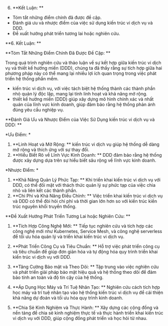 

6. **Kết Luận: **
- Tóm tắt những điểm chính đã được đề cập.
- Đánh giá ưu và nhược điểm của việc sử dụng kiến trúc vi dịch vụ và DDD.
- Đề xuất hướng phát triển tương lai hoặc nghiên cứu.







**6. Kết Luận: **

**Tóm Tắt Những Điểm Chính Đã Được Đề Cập: **

Trong quá trình nghiên cứu và thảo luận về sự kết hợp giữa kiến trúc vi dịch vụ và thiết kế hướng miền (DDD), chúng ta đã thấy rằng sự tích hợp giữa hai phương pháp này có thể mang lại nhiều lợi ích quan trọng trong việc phát triển hệ thống phần mềm.

- kiến trúc vi dịch vụ, với việc tách biệt hệ thống thành các thành phần nhỏ quản lý độc lập, mang lại tính linh hoạt và khả năng mở rộng.
- thiết kế hướng miền (DDD) giúp xây dựng mô hình chính xác và nhất quán của lĩnh vực kinh doanh, giúp đảm bảo rằng hệ thống phản ánh đúng yêu cầu nghiệp vụ.

**Đánh Giá Ưu và Nhược Điểm của Việc Sử Dụng kiến trúc vi dịch vụ và DDD: **

*Ưu Điểm: *

1. **Linh Hoạt và Mở Rộng: ** kiến trúc vi dịch vụ giúp hệ thống dễ dàng mở rộng và thích ứng với sự thay đổi.
2. **Hiểu Biết Rõ về Lĩnh Vực Kinh Doanh: ** DDD đảm bảo rằng hệ thống được xây dựng dựa trên sự hiểu biết sâu rộng về lĩnh vực kinh doanh.

*Nhược Điểm: *

1. **Khả Năng Quản Lý Phức Tạp: ** Khi triển khai kiến trúc vi dịch vụ với DDD, có thể đối mặt với thách thức quản lý sự phức tạp của việc chia nhỏ và liên kết các thành phần.
2. **Chi Phí và Khả Năng Điều Chỉnh: ** Việc triển khai kiến trúc vi dịch vụ và DDD có thể đòi hỏi chi phí và thời gian lớn hơn so với kiến trúc kiến trúc nguyên khối truyền thống.

**Đề Xuất Hướng Phát Triển Tương Lai hoặc Nghiên Cứu: **

1. **Tích Hợp Công Nghệ Mới: ** Tiếp tục nghiên cứu và tích hợp các công nghệ mới như Kubernetes, Service Mesh, và công nghệ serverless để tối ưu hóa quản lý và triển khai kiến trúc vi dịch vụ.

2. **Phát Triển Công Cụ và Tiêu Chuẩn: ** Hỗ trợ việc phát triển công cụ và tiêu chuẩn để giúp đơn giản hóa và tự động hóa quy trình triển khai kiến trúc vi dịch vụ với DDD.

3. **Tăng Cường Bảo mật và Theo Dõi: ** Tập trung vào việc nghiên cứu và phát triển giải pháp bảo mật hiệu quả và hệ thống theo dõi để đảm bảo tính an toàn và độ tin cậy của hệ thống.

4. **Áp Dụng Học Máy và Trí Tuệ Nhân Tạo: ** Nghiên cứu cách tích hợp học máy và trí tuệ nhân tạo vào hệ thống kiến trúc vi dịch vụ để cải thiện khả năng dự đoán và tối ưu hóa quy trình kinh doanh.

5. **Chia Sẻ Kinh Nghiệm và Thực Hành: ** Xây dựng các cộng đồng và nền tảng để chia sẻ kinh nghiệm thực tế và thực hành triển khai kiến trúc vi dịch vụ với DDD, giúp cộng đồng phát triển và học hỏi từ nhau.



